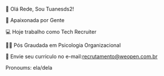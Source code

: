 👋 Olá Rede, Sou Tuanesds2!

💞 Apaixonada por Gente 

💻 Hoje trabalho como Tech Recruiter 

👩‍🎓 Pós Graudada em Psicologia Organizacional 

📧 Envie seu curriculo no e-mail:recrutamento@weopen.com.br 

Pronoums: ela/dela 

